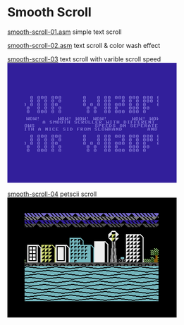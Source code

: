 # Smooth Scroll

[smooth-scroll-01.asm](smooth-scroll-01.asm) simple text scroll
  
[smooth-scroll-02.asm](smooth-scroll-01.asm) text scroll & color wash effect   

[smooth-scroll-03](smooth-scroll-03) text scroll with varible scroll speed   
![](capture-03.png)   

[smooth-scroll-04](smooth-scroll-04) petscii scroll     
![](capture-04.png)  